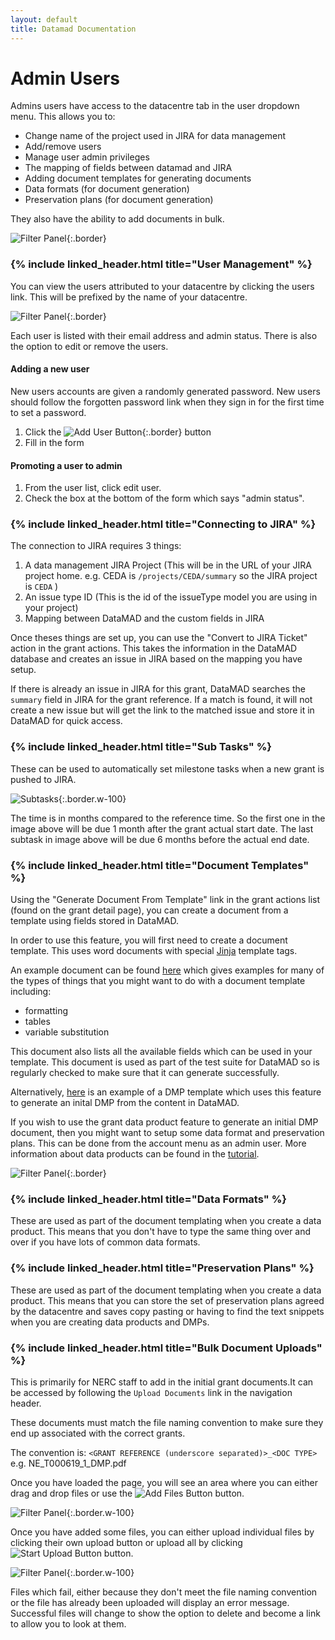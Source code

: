 ```yaml
---
layout: default
title: Datamad Documentation
---
```


# Admin Users

Admins users have access to the datacentre tab in the user dropdown menu. This allows you to:
- Change name of the project used in JIRA for data management
- Add/remove users
- Manage user admin privileges
- The mapping of fields between datamad and JIRA
- Adding document templates for generating documents
- Data formats (for document generation)
- Preservation plans (for document generation)

They also have the ability to add documents in bulk.

![Filter Panel](/assets/images/admin_users/admin_user_menu.png){:.border}

### {% include linked_header.html title="User Management" %}
You can view the users attributed to your datacentre by clicking the users link. This will be prefixed
by the name of your datacentre.

![Filter Panel](/assets/images/admin_users/datacentre_navigation.png){:.border}

Each user is listed with their email address and admin status. There is also the option to edit or remove the users.

#### Adding a new user

New users accounts are given a randomly generated password. New users should follow the
forgotten password link when they sign in for the first time to set a password.

1. Click the ![Add User Button](/assets/images/admin_users/add_user_button.png){:.border} button
2. Fill in the form

#### Promoting a user to admin

1. From the user list, click edit user.
2. Check the box at the bottom of the form which says "admin status".

### {% include linked_header.html title="Connecting to JIRA" %}

The connection to JIRA requires 3 things:

1. A data management JIRA Project (This will be in the URL of your JIRA project home. e.g. CEDA is `/projects/CEDA/summary` so the JIRA project is `CEDA` )
2. An issue type ID (This is the id of the issueType model you are using in your project)
3. Mapping between DataMAD and the custom fields in JIRA 

Once theses things are set up, you can use the "Convert to JIRA Ticket" action in the grant actions.
This takes the information in the DataMAD database and creates an issue in JIRA based on the mapping you have setup.

If there is already an issue in JIRA for this grant, DataMAD searches the `summary` field in JIRA for the grant reference.
If a match is found, it will not create a new issue but will get the link to the matched issue and store it in DataMAD for
quick access.

### {% include linked_header.html title="Sub Tasks" %}

These can be used to automatically set milestone tasks when a new grant is pushed to JIRA. 

![Subtasks](/assets/images/admin_users/subtasks.png){:.border.w-100}

The time is in months compared to the reference time. So the first one in the image above will be due 1 month after the grant
actual start date. The last subtask in image above will be due 6 months before the actual end date.


### {% include linked_header.html title="Document Templates" %}

Using the "Generate Document From Template" link in the grant actions list (found on the grant detail page), you can create
a document from a template using fields stored in DataMAD. 

In order to use this feature, you will first need to create a document template. This uses word documents with special [Jinja](https://jinja.palletsprojects.com/en/2.11.x/templates/) 
template tags.

An example document can be found [here](/assets/files/document_template_test.docx) which gives examples for many of the types of things that you might want to do with a document template including:

- formatting
- tables
- variable substitution

This document also lists all the available fields which can be used in your template. This document is used as part of the 
test suite for DataMAD so is regularly checked to make sure that it can generate successfully.

Alternatively, [here](/assets/files/ceda_dmp_template.docx) is an example of a DMP template which uses this feature to generate an inital DMP from the content in DataMAD.

If you wish to use the grant data product feature to generate an initial DMP document, then you might want to setup
some data format and preservation plans. This can be done from the account menu as an admin user. More information about 
data products can be found in the [tutorial](tutorial.html#data-products).

![Filter Panel](/assets/images/admin_users/datacentre_navigation.png){:.border}

### {% include linked_header.html title="Data Formats" %}

These are used as part of the document templating when you create a data product. This means that you don't have to type the same thing over and over if you have lots of 
common data formats.

### {% include linked_header.html title="Preservation Plans" %}

These are used as part of the document templating when you create a data product. This means that you can store the set of preservation plans agreed by the datacentre and saves
copy pasting or having to find the text snippets when you are creating data products and DMPs.

### {% include linked_header.html title="Bulk Document Uploads" %}

This is primarily for NERC staff to add in the initial grant documents.It can be accessed by following the `Upload Documents` link in the navigation header.

These documents must match the file naming convention to make sure they end up associated with the correct grants.

The convention is:
`<GRANT REFERENCE (underscore separated)>_<DOC TYPE>`
e.g. NE_T000619_1_DMP.pdf

Once you have loaded the page, you will see an area where you can either drag and drop files or use the ![Add Files Button](/assets/images/admin_users/add_files.png) button.

![Filter Panel](/assets/images/admin_users/bulk_document_upload.png){:.border.w-100}

Once you have added some files, you can either upload individual files by clicking their own upload button or upload all by clicking ![Start Upload Button](/assets/images/admin_users/start_upload.png) button.

![Filter Panel](/assets/images/admin_users/files_added.png){:.border.w-100}

Files which fail, either because they don't meet the file naming convention or the file has already been uploaded will display an error message. Successful files will change to show the option to delete and become a link
to allow you to look at them.
